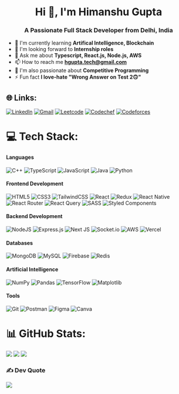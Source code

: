 <h1 align="center">Hi 👋, I'm Himanshu Gupta</h1>
<h3 align="center">A Passionate Full Stack Developer from Delhi, India</h3>

- 🌱 I'm currently learning **Artifical Intelligence, Blockchain**
- 🤝 I'm looking forward to **Internship roles**
- 💬 Ask me about **Typescript, React.js, Node.js, AWS**
- 📫 How to reach me **[hgupta.tech@gmail.com](mailto:hgupta.tech@gmail.com)**
- 👯 I'm also passionate about **Competitive Programming**
- ⚡ Fun fact **I love-hate "Wrong Answer on Test 2🙃"**

## 🌐 Links:

[![LinkedIn](https://img.shields.io/badge/LinkedIn-0077B5?style=for-the-badge&logo=linkedin&logoColor=white)](https://linkedin.com/in/guptafactory) [![Gmail](https://img.shields.io/badge/Gmail-D14836?style=for-the-badge&logo=gmail&logoColor=white)](mailto:hgupta.tech@gmail.com) [![Leetcode](https://img.shields.io/badge/LeetCode-000000?style=for-the-badge&logo=LeetCode)](https://leetcode.com/guptafactory/) [![Codechef](https://cp-logo.vercel.app/codechef/guptafactory?logo=true)](https://www.codechef.com/users/guptafactory) [![Codeforces](https://badges.joonhyung.xyz/codeforces/guptafactory.svg)](https://codeforces.com/profile/guptafactory)

# 💻 Tech Stack:

<h4>Languages</h4>

![C++](https://img.shields.io/badge/c++-%2300599C.svg?style=for-the-badge&logo=c%2B%2B&logoColor=white) ![TypeScript](https://img.shields.io/badge/typescript-%23007ACC.svg?style=for-the-badge&logo=typescript&logoColor=white) ![JavaScript](https://img.shields.io/badge/javascript-%23323330.svg?style=for-the-badge&logo=javascript&logoColor=%23F7DF1E) ![Java](https://img.shields.io/badge/java-%23ED8B00.svg?style=for-the-badge&logo=openjdk&logoColor=white) ![Python](https://img.shields.io/badge/python-3670A0?style=for-the-badge&logo=python&logoColor=ffdd54)

<h4>Frontend Development</h4>

![HTML5](https://img.shields.io/badge/html5-%23E34F26.svg?style=for-the-badge&logo=html5&logoColor=white) ![CSS3](https://img.shields.io/badge/css3-%231572B6.svg?style=for-the-badge&logo=css3&logoColor=white) ![TailwindCSS](https://img.shields.io/badge/tailwindcss-%2338B2AC.svg?style=for-the-badge&logo=tailwind-css&logoColor=white) ![React](https://img.shields.io/badge/react-%2320232a.svg?style=for-the-badge&logo=react&logoColor=%2361DAFB) ![Redux](https://img.shields.io/badge/redux-%23593d88.svg?style=for-the-badge&logo=redux&logoColor=white) ![React Native](https://img.shields.io/badge/react_native-%2320232a.svg?style=for-the-badge&logo=react&logoColor=%2361DAFB) ![React Router](https://img.shields.io/badge/React_Router-CA4245?style=for-the-badge&logo=react-router&logoColor=white) ![React Query](https://img.shields.io/badge/-React%20Query-FF4154?style=for-the-badge&logo=react%20query&logoColor=white) ![SASS](https://img.shields.io/badge/SASS-hotpink.svg?style=for-the-badge&logo=SASS&logoColor=white) ![Styled Components](https://img.shields.io/badge/styled--components-DB7093?style=for-the-badge&logo=styled-components&logoColor=white)

<h4>Backend Development</h4>

![NodeJS](https://img.shields.io/badge/node.js-6DA55F?style=for-the-badge&logo=node.js&logoColor=white) ![Express.js](https://img.shields.io/badge/express.js-%23404d59.svg?style=for-the-badge&logo=express&logoColor=%2361DAFB) ![Next JS](https://img.shields.io/badge/Next-black?style=for-the-badge&logo=next.js&logoColor=white) ![Socket.io](https://img.shields.io/badge/Socket.io-black?style=for-the-badge&logo=socket.io&badgeColor=010101) ![AWS](https://img.shields.io/badge/AWS-%23FF9900.svg?style=for-the-badge&logo=amazon-aws&logoColor=white) ![Vercel](https://img.shields.io/badge/vercel-%23000000.svg?style=for-the-badge&logo=vercel&logoColor=white)

<h4>Databases</h4>

![MongoDB](https://img.shields.io/badge/MongoDB-%234ea94b.svg?style=for-the-badge&logo=mongodb&logoColor=white) ![MySQL](https://img.shields.io/badge/mysql-4479A1.svg?style=for-the-badge&logo=mysql&logoColor=white) ![Firebase](https://img.shields.io/badge/firebase-a08021?style=for-the-badge&logo=firebase&logoColor=ffcd34) ![Redis](https://img.shields.io/badge/redis-%23DD0031.svg?style=for-the-badge&logo=redis&logoColor=white)

<h4>Artificial Intelligence</h4>

![NumPy](https://img.shields.io/badge/numpy-%23013243.svg?style=for-the-badge&logo=numpy&logoColor=white) ![Pandas](https://img.shields.io/badge/pandas-%23150458.svg?style=for-the-badge&logo=pandas&logoColor=white) ![TensorFlow](https://img.shields.io/badge/TensorFlow-%23FF6F00.svg?style=for-the-badge&logo=TensorFlow&logoColor=white) ![Matplotlib](https://img.shields.io/badge/Matplotlib-%23ffffff.svg?style=for-the-badge&logo=Matplotlib&logoColor=black)

<h4>Tools</h4>

![Git](https://img.shields.io/badge/git-%23F05033.svg?style=for-the-badge&logo=git&logoColor=white) ![Postman](https://img.shields.io/badge/Postman-FF6C37?style=for-the-badge&logo=postman&logoColor=white) ![Figma](https://img.shields.io/badge/figma-%23F24E1E.svg?style=for-the-badge&logo=figma&logoColor=white) ![Canva](https://img.shields.io/badge/Canva-%2300C4CC.svg?style=for-the-badge&logo=Canva&logoColor=white)

# 📊 GitHub Stats:

![](https://github-readme-stats.vercel.app/api?username=guptafactory&theme=dark&hide_border=false&include_all_commits=true&count_private=false)
![](https://github-readme-streak-stats.herokuapp.com/?user=guptafactory&theme=dark&hide_border=false)
![](https://github-readme-stats.vercel.app/api/top-langs/?username=guptafactory&theme=dark&hide_border=false&include_all_commits=true&count_private=false&layout=compact)

### ✍️ Dev Quote

![](https://quotes-github-readme.vercel.app/api?type=horizontal&theme=radical)
